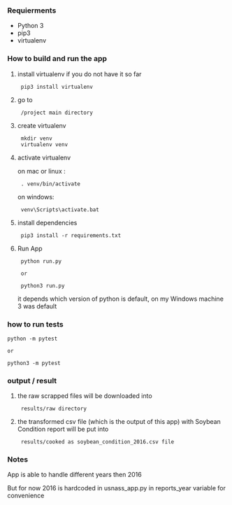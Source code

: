 ### Requierments

- Python 3
- pip3
- virtualenv

### How to build and run the app
	
1. install virtualenv if you do not have it so far

	    pip3 install virtualenv

2. go to 

	    /project main directory

3. create virtualenv
        
        mkdir venv
        virtualenv venv

4. activate virtualenv

      on mac or linux : 
      
        . venv/bin/activate
	    
	  on windows: 
	    
	    venv\Scripts\activate.bat

5. install dependencies

		pip3 install -r requirements.txt
		
6. Run App

        python run.py
        
        or
        
        python3 run.py
        
      it depends which version of python is default, on my Windows machine 3 was default

### how to run tests

    python -m pytest
    
    or
    
    python3 -m pytest

### output / result

1. the raw scrapped files will be downloaded into 

        results/raw directory
        
2. the transformed csv file (which is the output of this app) with Soybean Condition report will be put into 

        results/cooked as soybean_condition_2016.csv file

### Notes

App is able to handle different years then 2016

But for now 2016 is hardcoded in usnass_app.py in reports_year variable for convenience
